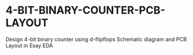 # 4-BIT-BINARY-COUNTER-PCB-LAYOUT
Design 4-bit binary counter using d-flipflops Schematic diagram and PCB Layout in Esay EDA

